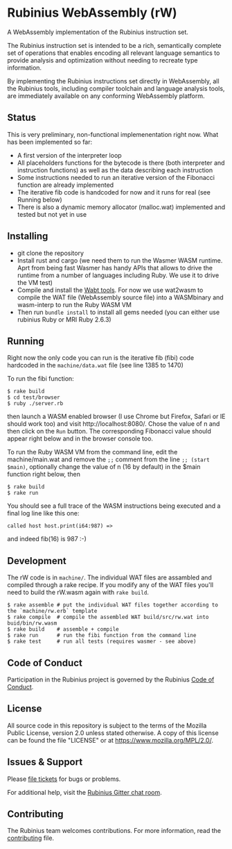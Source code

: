 # Rubinius WebAssembly (rW)

A WebAssembly implementation of the Rubinius instruction set.

The Rubinius instruction set is intended to be a rich, semantically complete set of operations that enables encoding all relevant language semantics to provide analysis and optimization without needing to recreate type information.

By implementing the Rubinius instructions set directly in WebAssembly, all the Rubinius tools, including compiler toolchain and language analysis tools, are immediately available on any conforming WebAssembly platform.

## Status
This is very preliminary, non-functional implemenentation right now. What has been implemented so far:
* A first version of the interpreter loop
* All placeholders functions for the bytecode is there (both interpreter and instruction functions) as well as the data describing each instruction
* Some instructions needed to run an iterative version of the Fibonacci function are already implemented
* The iterative fib code is handcoded for now and it runs for real (see Running below)
* There is also a dynamic memory allocator (malloc.wat) implemented and tested but not yet in use

## Installing
* git clone the repository
* Install rust and cargo (we need them to run the Wasmer WASM runtime. Aprt from being fast Wasmer has handy APIs that allows to drive the runtime from a number of languages including Ruby. We use it to drive the VM test)
* Compile and install the [Wabt tools](https://github.com/WebAssembly/wabt). For now we use wat2wasm to compile the WAT file (WebAssembly source file) into a WASMbinary and wasm-interp to run the Ruby WASM VM
* Then run `bundle install` to install all gems needed (you can either use rubinius Ruby or MRI Ruby 2.6.3)

## Running
Right now the only code you can run is the iterative fib (fibi) code hardcoded in the `machine/data.wat` file (see line 1385 to 1470)

To run the fibi function:
```
$ rake build
$ cd test/browser
$ ruby ./server.rb
```

then launch a WASM enabled browser (I use Chrome but Firefox, Safari or IE should work too) and visit http://localhost:8080/. Chose the value of n and then click on the `Run` button. The corresponding Fibonacci value should appear right below and in the browser console too.

To run the Ruby WASM VM from the command line, edit the machine/main.wat and remove the `;;` comment from the line `;; (start $main)`, optionally change the value of n (16 by default) in the $main function right below, then
```
$ rake build
$ rake run
```

You should see a full trace of the WASM instructions being executed and a final log line like this one:
```
called host host.print(i64:987) =>
```
and indeed fib(16) is 987 :-)

## Development
The rW code is in `machine/`. The individual WAT files are assambled and compiled through a rake recipe. If you modify any of the WAT files you'll need to build the rW.wasm again with `rake build`.

```
$ rake assemble # put the individual WAT files together according to the `machine/rw.erb` template
$ rake compile  # compile the assembled WAT build/src/rw.wat into buid/bin/rw.wasm
$ rake build    # assemble + compile
$ rake run      # run the fibi function from the command line
$ rake test     # run all tests (requires wasmer - see above)
```

## Code of Conduct

Participation in the Rubinius project is governed by the Rubinius [Code of Conduct](https://rubinius.com/code-of-conduct/).

## License

All source code in this repository is subject to the terms of the Mozilla Public License, version 2.0 unless stated otherwise. A copy of this license can be found the file "LICENSE" or at <https://www.mozilla.org/MPL/2.0/>.

## Issues & Support

Please [file tickets](http://github.com/rubinius/rubinius/issues) for bugs or problems.

For additional help, visit the [Rubinius Gitter chat room](https://gitter.im/rubinius/rubinius).

## Contributing

The Rubinius team welcomes contributions. For more information, read the [contributing](https://github.com/rubinius/rubinius/blob/master/.github/contributing.md) file.
